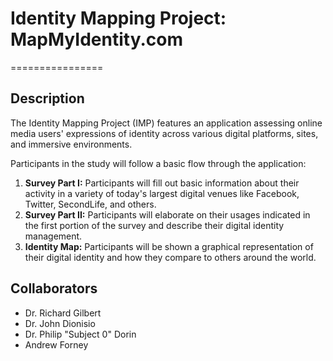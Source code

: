 # Identity Mapping Project: MapMyIdentity.com
================

## Description

The Identity Mapping Project (IMP) features an application assessing online media users'
expressions of identity across various digital platforms, sites, and immersive environments.

Participants in the study will follow a basic flow through the application:
1. **Survey Part I:** Participants will fill out basic information about their activity in a variety of today's largest digital venues like Facebook, Twitter, SecondLife, and others.
2. **Survey Part II:** Participants will elaborate on their usages indicated in the first portion of the survey and describe their digital identity management.
3. **Identity Map:** Participants will be shown a graphical representation of their digital identity and how they compare to others around the world. 

## Collaborators

* Dr. Richard Gilbert
* Dr. John Dionisio
* Dr. Philip "Subject 0" Dorin
* Andrew Forney
